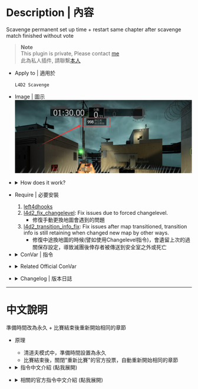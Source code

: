 # Description | 內容
Scavenge permanent set up time + restart same chapter after scavenge match finished without vote

> __Note__ <br/>
This plugin is private, Please contact [me](https://github.com/fbef0102/Game-Private_Plugin#私人插件列表-private-plugins-list)<br/>
此為私人插件, 請聯繫[本人](https://github.com/fbef0102/Game-Private_Plugin#私人插件列表-private-plugins-list)

* Apply to | 適用於
	```
	L4D2 Scavenge
	```
	
* Image | 圖示
	<br/>![l4d2_scavenge_infinite_1](image/l4d2_scavenge_infinite_1.jpg)

* <details><summary>How does it work?</summary>

	* In scavenge mode, permanent set up time before round starts
	* After scavenge match finished
		* Disable Official "REMATCH" vote
		* Restart same chapter automatically
</details>

* Require | 必要安裝
	1. [left4dhooks](https://forums.alliedmods.net/showthread.php?t=321696)
	2. [l4d2_fix_changelevel](https://github.com/Target5150/MoYu_Server_Stupid_Plugins/tree/master/The%20Last%20Stand/l4d2_fix_changelevel): Fix issues due to forced changelevel.
		* 修復手動更換地圖會遇到的問題
	3. [l4d2_transition_info_fix](/l4d2_transition_info_fix): Fix issues after map transitioned, transition info is still retaining when changed new map by other ways.
		* 修復中途換地圖的時候(譬如使用Changelevel指令)，會遺留上次的過關保存設定，導致滅團後倖存者被傳送到安全室之外或死亡

* <details><summary>ConVar | 指令</summary>

	* cfg/sourcemod/l4d2_scavenge_infinite.cfg
		```php
		// 0=Plugin off, 1=Plugin on.
		l4d2_scavenge_infinite_enable "1"

		// After scavenge match ends, delay before force of restart same chapter. (0=Don't restart) 
		// Also disable "REMATCH" vote (0=Enable vote)
		l4d2_scavenge_infinite_finish_delay "15.0"
		```
</details>

* <details><summary>Related Official ConVar</summary>

	* write down the following cvars in cfg/server.cfg
		```php
		// Setup time before the round starts in scavenge (default: 45s)
		sm_cvar scavenge_round_setup_time 999999
		```
</details>

* <details><summary>Changelog | 版本日誌</summary>

	* v1.1 (2025-2-27)
		* Fixed "return to lobby" vote

	* v1.0 (2024-6-18)
		* Initial Release
</details>

- - - -
# 中文說明
準備時間改為永久 + 比賽結束後重新開始相同的章節

* 原理
	* 清道夫模式中，準備時間設置為永久
	* 比賽結束後，關閉"重新比賽"的官方投票，自動重新開始相同的章節

* <details><summary>指令中文介紹 (點我展開)</summary>

	* cfg/sourcemod/l4d2_scavenge_infinite.cfg
		```php
		// 0=關閉插件, 1=啟動插件
		l4d2_scavenge_infinite_enable "1"

		// 比賽結束，15秒後重新開始遊戲. (0=不重新開始) 
		// 關閉"重新比賽"的官方投票 (0=不關閉)
		l4d2_scavenge_infinite_finish_delay "15.0"
		```
</details>

* <details><summary>相關的官方指令中文介紹 (點我展開)</summary>

	* 以下指令寫入文件 cfg/server.cfg，可自行調整
		```php
		// 清道夫模式中，回合開始之前的準備時間 (預設: 45秒)
		sm_cvar scavenge_round_setup_time 999999
		```
</details>